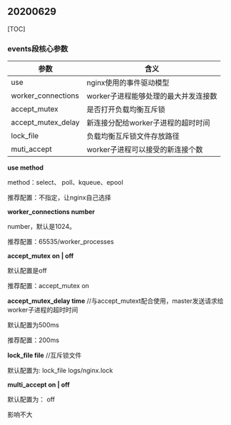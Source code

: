 ## 20200629

[TOC]

### events段核心参数

| 参数               | 含义                                 |
| ------------------ | ------------------------------------ |
| use                | nginx使用的事件驱动模型              |
| worker_connections | worker子进程能够处理的最大并发连接数 |
| accept_mutex       | 是否打开负载均衡互斥锁               |
| accept_mutex_delay | 新连接分配给worker子进程的超时时间   |
| lock_file          | 负载均衡互斥锁文件存放路径           |
| muti_accept        | worker子进程可以接受的新连接个数     |

**use method**

method：select、 poll、kqueue、epool

推荐配置：不指定，让nginx自己选择

**worker_connections number**

number，默认是1024。

推荐配置：65535/worker_processes

**accept_mutex  on | off**

默认配置是off

推荐配置：accept_mutex on

**accept_mutex_delay time** //与accept_mutext配合使用，master发送请求给worker子进程的超时时间

默认配置为500ms

推荐配置：200ms

**lock_file file** //互斥锁文件

默认配置为: lock_file logs/nginx.lock

**multi_accept on | off** 

默认配置为： off

影响不大



